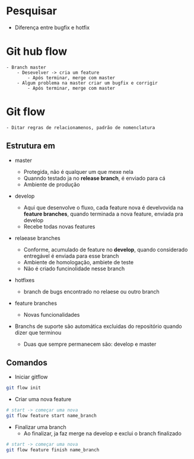 # Pesquisar
- Diferença entre bugfix e hotfix

# Git hub flow
    - Branch master
        - Desevelver -> cria um feature
            - Após terminar, merge com master
        - Algum problema na master criar um bugfix e corrigir
            - Após terminar, merge com master
# Git flow
    - Ditar regras de relacionamenos, padrão de nomenclatura

## Estrutura em 
- master
    - Protegida, não é qualquer um que mexe nela
    - Quanndo testado ja no **release branch**, é enviado para cá
    - Ambiente de produção
- develop
    - Aqui que desenvolve o fluxo, cada feature nova é develvovida na **feature branches**, quando terminada a nova feature, enviada pra develop
    - Recebe todas novas features
- relaease branches
    - Conforme, acumulado de feature no **develop**, quando considerado entregável é enviada para esse branch
    - Ambiente de homologação, ambiete de teste
    - Não é criado funcinolidade nesse branch
- hotfixes
    - branch de bugs encontrado no relaese ou outro branch
- feature branches
    - Novas funcionalidades

- Branchs de suporte são automática excluidas do repositório quando dizer que terminou
    - Duas que sempre permanecem são: develop e master

## Comandos
- Iniciar gitflow
```sh
git flow init
```

- Criar uma nova feature
```sh
# start -> começar uma nova
git flow feature start name_branch
```

- Finalizar uma branch
    - Ao finalizar, ja faz merge na develop e exclui o branch finalizado
```sh
# start -> começar uma nova
git flow feature finish name_branch
```